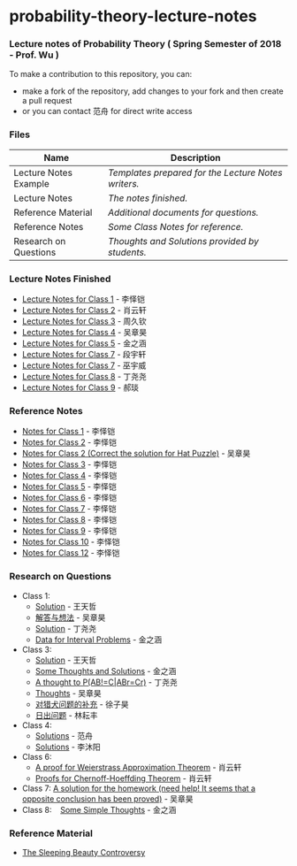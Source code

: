# probability-theory-lecture-notes

### Lecture notes of Probability Theory ( Spring Semester of 2018 - Prof. Wu )  
To make a contribution to this repository, you can:
- make a fork of the repository, add changes to your fork and then create a pull request
- or you can contact 范舟 for direct write access

### Files

| Name | Description |
| - | - |
| Lecture Notes Example | *Templates prepared for the Lecture Notes writers.* |
| Lecture Notes | *The notes finished.* |
| Reference Material | *Additional documents for questions.* |
| Reference Notes | *Some Class Notes for reference.* |
| Research on Questions | *Thoughts and Solutions provided by students.* |

### Lecture Notes Finished
  - [Lecture Notes for Class 1](https://github.com/ACM-Class-2016/probability-theory-lecture-notes/blob/master/Lecture%20Notes/1/Lecture%20Notes%20for%20Probability%20Theory%20-%20Class%201.pdf) - 李怿铠
  - [Lecture Notes for Class 2](https://github.com/ACM-Class-2016/probability-theory-lecture-notes/blob/master/Lecture%20Notes/2/Probability_Theory_Note2.pdf) - 肖云轩
  - [Lecture Notes for Class 3](https://github.com/ACM-Class-2016/probability-theory-lecture-notes/blob/master/Lecture%20Notes/3/Probability_Theory_Note3-First_Draft.pdf) - 周久钦
  - [Lecture Notes for Class 4](https://github.com/ACM-Class-2016/probability-theory-lecture-notes/blob/master/Lecture%20Notes/4/Probability_Theory_Note4.pdf) - 吴章昊
  - [Lecture Notes for Class 5](https://github.com/ACM-Class-2016/probability-theory-lecture-notes/blob/master/Lecture%20Notes/5/Probability_Theory_Note5.pdf) - 金之涵
  - [Lecture Notes for Class 7](https://github.com/ACM-Class-2016/probability-theory-lecture-notes/blob/master/Lecture%20Notes/6/Note%20of%20Probability%20Lesson%206.pdf) - 段宇轩
  - [Lecture Notes for Class 7](https://github.com/ACM-Class-2016/probability-theory-lecture-notes/blob/master/Lecture%20Notes/7/Lecture%20Notes%20for%20Probability%20Theory%20-%20Class%207.pdf) - 巫宇威
  - [Lecture Notes for Class 8](https://github.com/ACM-Class-2016/probability-theory-lecture-notes/blob/master/Lecture%20Notes/8/Lecture%20Notes%20for%20Probability%20Theory%20-%20Class%208.pdf) - 丁尧尧
  - [Lecture Notes for Class 9](https://github.com/ACM-Class-2016/probability-theory-lecture-notes/blob/master/Lecture%20Notes/9/9.pdf) - 郝琰
### **Reference Notes**
  - [Notes for Class 1](https://github.com/ACM-Class-2016/probability-theory-lecture-notes/blob/master/Reference%20Notes/1/%E6%A6%82%E7%8E%87%E8%AE%BA%E7%AC%94%E8%AE%B001-LYK.pdf) - 李怿铠
  - [Notes for Class 2](https://github.com/ACM-Class-2016/probability-theory-lecture-notes/blob/master/Reference%20Notes/2/%E6%A6%82%E7%8E%87%E8%AE%BA%E7%AC%94%E8%AE%B002-LYK.pdf) - 李怿铠
  - [Notes for Class 2 (Correct the solution for Hat Puzzle)](https://github.com/ACM-Class-2016/probability-theory-lecture-notes/blob/master/Reference%20Notes/2/Elementary%20Probability-%E5%90%B4%E7%AB%A0%E6%98%8A.pdf) - 吴章昊
  - [Notes for Class 3](https://github.com/ACM-Class-2016/probability-theory-lecture-notes/blob/master/Reference%20Notes/3/%E6%A6%82%E7%8E%87%E8%AE%BA%E7%AC%94%E8%AE%B003-LYK.pdf) - 李怿铠
  - [Notes for Class 4](https://github.com/ACM-Class-2016/probability-theory-lecture-notes/blob/ccd2ee39003e9647c08d957b7a457f6218affeac/Reference%20Notes/4/%E6%A6%82%E7%8E%87%E8%AE%BA%E7%AC%94%E8%AE%B004-LYK.pdf) - 李怿铠
  - [Notes for Class 5](https://github.com/ACM-Class-2016/probability-theory-lecture-notes/blob/master/Reference%20Notes/5/%E6%A6%82%E7%8E%87%E8%AE%BA%E7%AC%94%E8%AE%B005-LYK.pdf) - 李怿铠
  - [Notes for Class 6](https://github.com/ACM-Class-2016/probability-theory-lecture-notes/blob/facf3577daf627b5924a5614a70a8162cd503f4d/Reference%20Notes/6/%E6%A6%82%E7%8E%87%E8%AE%BA%E7%AC%94%E8%AE%B006-LYK.pdf) - 李怿铠
  - [Notes for Class 7](https://github.com/ACM-Class-2016/probability-theory-lecture-notes/blob/master/Reference%20Notes/7/%E6%A6%82%E7%8E%87%E8%AE%BA%E7%AC%94%E8%AE%B007-LYK.pdf) - 李怿铠
  - [Notes for Class 8](https://github.com/ACM-Class-2016/probability-theory-lecture-notes/blob/098822dbb3d60f2d64658db17522ddeef1cb98d9/Reference%20Notes/8/%E6%A6%82%E7%8E%87%E8%AE%BA%E7%AC%94%E8%AE%B008-LYK.pdf) - 李怿铠
  - [Notes for Class 9](https://github.com/ACM-Class-2016/probability-theory-lecture-notes/blob/master/Reference%20Notes/9/%E6%A6%82%E7%8E%87%E8%AE%BA%E7%AC%94%E8%AE%B009-LYK.pdf) - 李怿铠
  - [Notes for Class 10](https://github.com/ACM-Class-2016/probability-theory-lecture-notes/blob/master/Reference%20Notes/10/%E6%A6%82%E7%8E%87%E8%AE%BA%E7%AC%94%E8%AE%B010-LYK.pdf) - 李怿铠
  - [Notes for Class 12](https://github.com/ACM-Class-2016/probability-theory-lecture-notes/blob/ac75d73a3dc9ea3c7ff03bcb34fc0a1fbc06da98/Reference%20Notes/12/%E6%A6%82%E7%8E%87%E8%AE%BA%E7%AC%94%E8%AE%B012-LYK.pdf) - 李怿铠

### Research on Questions
  - Class 1:
    - [Solution](https://github.com/ACM-Class-2016/probability-theory-lecture-notes/blob/master/Research%20on%20Questions/1/Solution_%E7%8E%8B%E5%A4%A9%E5%93%B2.pdf) - 王天哲
    - [解答与想法](https://github.com/ACM-Class-2016/probability-theory-lecture-notes/blob/master/Research%20on%20Questions/1/%E8%A7%A3%E7%AD%94%E4%B8%8E%E6%83%B3%E6%B3%95-%E5%90%B4%E7%AB%A0%E6%98%8A.pdf) - 吴章昊
    - [Solution](https://github.com/ACM-Class-2016/probability-theory-lecture-notes/blob/master/Research%20on%20Questions/1/Solution_%E4%B8%81%E5%B0%A7%E5%B0%A7.pdf) - 丁尧尧
    - [Data for Interval Problems](https://github.com/ACM-Class-2016/probability-theory-lecture-notes/blob/ccd2ee39003e9647c08d957b7a457f6218affeac/Research%20on%20Questions/1/Data%20for%20Interval%20Problems/small_data.pdf) - 金之涵
  - Class 3:
    - [Solution](https://github.com/ACM-Class-2016/probability-theory-lecture-notes/blob/master/Research%20on%20Questions/3/Solution_%E7%8E%8B%E5%A4%A9%E5%93%B2.pdf) - 王天哲
    - [Some Thoughts and Solutions](https://github.com/ACM-Class-2016/probability-theory-lecture-notes/blob/master/Research%20on%20Questions/3/Thoughts_%E9%87%91%E4%B9%8B%E6%B6%B5.pdf) - 金之涵
    - [A thought to P(AB!=C|ABr=Cr)](https://github.com/ACM-Class-2016/probability-theory-lecture-notes/blob/master/Research%20on%20Questions/3/Thoughts_%E4%B8%81%E5%B0%A7%E5%B0%A7.pdf) - 丁尧尧 
    - [Thoughts](https://github.com/ACM-Class-2016/probability-theory-lecture-notes/blob/master/Research%20on%20Questions/3/Thoughts_%E5%90%B4%E7%AB%A0%E6%98%8A.pdf) - 吴章昊
    - [对猎犬问题的补充](https://github.com/ACM-Class-2016/probability-theory-lecture-notes/blob/master/Research%20on%20Questions/3/thoughts_Xu.pdf) - 徐子昊
    - [日出问题](https://github.com/ACM-Class-2016/probability-theory-lecture-notes/blob/master/Research%20on%20Questions/1/Sunrise_problem.pdf) - 林耘丰
  - Class 4:
    - [Solutions](https://github.com/ACM-Class-2016/probability-theory-lecture-notes/blob/master/Research%20on%20Questions/4/Solutions-Lecture-4-%E8%8C%83%E8%88%9F.pdf) - 范舟
    - [Solutions](https://github.com/ACM-Class-2016/probability-theory-lecture-notes/blob/master/Research%20on%20Questions/4/Thoughts_%E6%9D%8E%E6%B2%90%E9%98%B3.pdf) - 李沐阳
  - Class 6:
    - [A proof for Weierstrass Approximation Theorem](https://github.com/ACM-Class-2016/probability-theory-lecture-notes/tree/master/Research%20on%20Questions/6/Proof_for_Weierstrass_Approximation_Theorem.pdf) - 肖云轩
    - [Proofs for Chernoff-Hoeffding Theorem](https://github.com/ACM-Class-2016/probability-theory-lecture-notes/tree/master/Research%20on%20Questions/6/Proofs_for_Chernoff-Hoeffding_Theorem.pdf) - 肖云轩  
  - Class 7:
    [A solution for the homework (need help! It seems that a opposite conclusion has been proved)](https://github.com/ACM-Class-2016/probability-theory-lecture-notes/tree/master/Research%20on%20Questions/7/Solution_for_the_HW.pdf) - 吴章昊 
  - Class 8:
    [Some Simple Thoughts](https://github.com/ACM-Class-2016/probability-theory-lecture-notes/blob/master/Research%20on%20Questions/8/SomeThoughts_Pascalprimer.pdf) - 金之涵

### Reference Material
  - [The Sleeping Beauty Controversy](https://github.com/ACM-Class-2016/probability-theory-lecture-notes/blob/master/Reference%20Material/The%20Sleeping%20Beauty%20Controversy.pdf)
